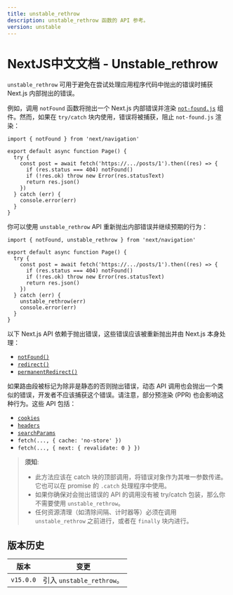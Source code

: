 ```yaml
---
title: unstable_rethrow
description: unstable_rethrow 函数的 API 参考。
version: unstable
---
```


# NextJS中文文档 - Unstable_rethrow

`unstable_rethrow` 可用于避免在尝试处理应用程序代码中抛出的错误时捕获 Next.js 内部抛出的错误。

例如，调用 `notFound` 函数将抛出一个 Next.js 内部错误并渲染 [`not-found.js`](/nextjs-cn/app/api-reference/file-conventions/not-found) 组件。然而，如果在 `try/catch` 块内使用，错误将被捕获，阻止 `not-found.js` 渲染：

```tsx
import { notFound } from 'next/navigation'

export default async function Page() {
  try {
    const post = await fetch('https://.../posts/1').then((res) => {
      if (res.status === 404) notFound()
      if (!res.ok) throw new Error(res.statusText)
      return res.json()
    })
  } catch (err) {
    console.error(err)
  }
}
```

你可以使用 `unstable_rethrow` API 重新抛出内部错误并继续预期的行为：

```tsx
import { notFound, unstable_rethrow } from 'next/navigation'

export default async function Page() {
  try {
    const post = await fetch('https://.../posts/1').then((res) => {
      if (res.status === 404) notFound()
      if (!res.ok) throw new Error(res.statusText)
      return res.json()
    })
  } catch (err) {
    unstable_rethrow(err)
    console.error(err)
  }
}
```

以下 Next.js API 依赖于抛出错误，这些错误应该被重新抛出并由 Next.js 本身处理：

- [`notFound()`](/nextjs-cn/app/api-reference/functions/not-found)
- [`redirect()`](/nextjs-cn/app/building-your-application/routing/redirecting#redirect-function)
- [`permanentRedirect()`](/nextjs-cn/app/building-your-application/routing/redirecting#permanentredirect-function)

如果路由段被标记为除非是静态的否则抛出错误，动态 API 调用也会抛出一个类似的错误，开发者不应该捕获这个错误。请注意，部分预渲染 (PPR) 也会影响这种行为。这些 API 包括：

- [`cookies`](/nextjs-cn/app/api-reference/functions/cookies)
- [`headers`](/nextjs-cn/app/api-reference/functions/headers)
- [`searchParams`](/nextjs-cn/app/api-reference/file-conventions/page#searchparams-optional)
- `fetch(..., { cache: 'no-store' })`
- `fetch(..., { next: { revalidate: 0 } })`

> **须知**:
>
> - 此方法应该在 catch 块的顶部调用，将错误对象作为其唯一参数传递。它也可以在 promise 的 `.catch` 处理程序中使用。
> - 如果你确保对会抛出错误的 API 的调用没有被 try/catch 包装，那么你不需要使用 `unstable_rethrow`。
> - 任何资源清理（如清除间隔、计时器等）必须在调用 `unstable_rethrow` 之前进行，或者在 `finally` 块内进行。

## 版本历史

| 版本      | 变更                      |
| --------- | ------------------------- |
| `v15.0.0` | 引入 `unstable_rethrow`。 |
